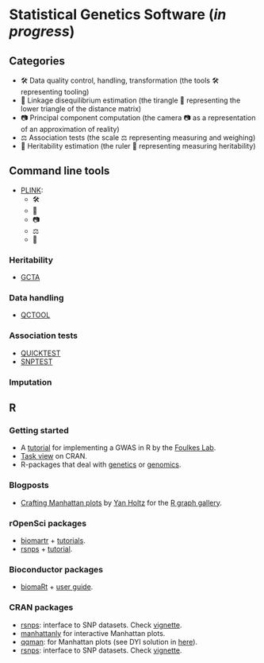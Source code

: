 
# Statistical Genetics Software (*in progress*)

## Categories

- 🛠️ Data quality control, handling, transformation (the tools 🛠️ representing tooling)
- 🔺 Linkage disequilibrium estimation (the tirangle 🔺 representing the lower triangle of the distance matrix)
- 📷 Principal component computation (the camera 📷 as a representation of an approximation of reality)
- ⚖️ Association tests (the scale ⚖️ representing measuring and weighing)
- 📏 Heritability estimation (the ruler 📏 representing measuring heritability)

## Command line tools

- [PLINK](https://www.cog-genomics.org/plink/2.0/): 
  - 🛠️
  - 🔺
  - 📷 
  - ⚖️
  - 📏 
  
### Heritability

- [GCTA](https://cnsgenomics.com/software/gcta/#Overview)

### Data handling

- [QCTOOL](http://www.well.ox.ac.uk/~gav/qctool_v2/)

### Association tests

- [QUICKTEST](https://wp.unil.ch/sgg/quicktest/)
- [SNPTEST](https://mathgen.stats.ox.ac.uk/genetics_software/snptest/snptest.html)

### Imputation



## R

### Getting started
- A [tutorial](http://www.stat-gen.org/tut/tut_intro.html) for implementing a GWAS in R by the [Foulkes Lab](http://www.stat-gen.org/about.html).
- [Task view](https://cran.r-project.org/web/views/Genetics.html) on CRAN.
- R-packages that deal with [genetics](https://rdrr.io/search?q=genetics) or [genomics](https://rdrr.io/search?q=genomics). 

### Blogposts

- [Crafting Manhattan plots](https://www.r-graph-gallery.com/wp-content/uploads/2018/02/Manhattan_plot_in_R.html) by [Yan Holtz](https://github.com/holtzy/) for the [R graph gallery](https://www.r-graph-gallery.com/). 


### rOpenSci packages
- [biomartr](https://github.com/ropensci/biomartr) + [tutorials](https://github.com/ropensci/biomartr#tutorials).
- [rsnps](https://github.com/ropensci/rsnps) + [tutorial](https://github.com/ropensci/rsnps/blob/master/vignettes/rsnps_vignette.Rmd).

### Bioconductor packages 
- [biomaRt](https://bioconductor.org/packages/release/bioc/html/biomaRt.html) + [user guide](https://bioconductor.org/packages/release/bioc/vignettes/biomaRt/inst/doc/biomaRt.html).

### CRAN packages
- [rsnps](https://cran.r-project.org/web/packages/rsnps/): interface to SNP datasets. Check [vignette](https://cran.r-project.org/web/packages/rsnps/vignettes/rsnps_vignette.html).
- [manhattanly](https://moderndata.plot.ly/manhattanly-r-package-for-interactive-manhattan-plots/) for interactive Manhattan plots. 
- [qqman](https://cran.r-project.org/web/packages/qqman/index.html): for Manhattan plots (see DYI solution in [here](https://www.r-graph-gallery.com/wp-content/uploads/2018/02/Manhattan_plot_in_R.html)).
- [rsnps](https://cran.r-project.org/web/packages/rsnps/): interface to SNP datasets. Check [vignette](https://cran.r-project.org/web/packages/rsnps/vignettes/rsnps_vignette.html).

